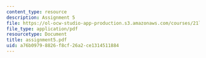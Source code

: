 ```yaml
---
content_type: resource
description: Assignment 5
file: https://ol-ocw-studio-app-production.s3.amazonaws.com/courses/21l-708-technologies-of-humanism-spring-2003/a76b09798826f8cf26a2ce1314511884_assignment5.pdf
file_type: application/pdf
resourcetype: Document
title: assignment5.pdf
uid: a76b0979-8826-f8cf-26a2-ce1314511884
---
```

